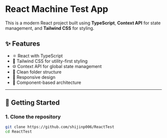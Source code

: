 # React Machine Test App

This is a modern React project built using **TypeScript**, **Context API** for state management, and **Tailwind CSS** for styling.

## ✨ Features

- ⚛️ React with TypeScript
- 🎨 Tailwind CSS for utility-first styling
- 🌐 Context API for global state management
- 📁 Clean folder structure
- 📱 Responsive design
- 🧩 Component-based architecture

---

## 🚀 Getting Started

### 1. Clone the repository

```bash
git clone https://github.com/shijinp006/ReactTest
cd ReactTest
